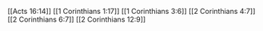 [[Acts 16:14]]
[[1 Corinthians 1:17]]
[[1 Corinthians 3:6]]
[[2 Corinthians 4:7]]
[[2 Corinthians 6:7]]
[[2 Corinthians 12:9]]
